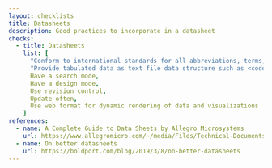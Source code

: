 ```yaml
---
layout: checklists
title: Datasheets
description: Good practices to incorporate in a datasheet
checks:
  - title: Datasheets
    list: [
      "Conform to international standards for all abbreviations, terms, symbols, and schematic symbols",
      "Provide tabulated data as text file data structure such as <code>CSV</code>, <code>XML</code>, <code>JSON</code>, <code>YAML</code>",
      Have a search mode,
      Have a design mode,
      Use revision control,
      Update often,
      Use web format for dynamic rendering of data and visualizations
    ]
references:
  - name: A Complete Guide to Data Sheets by Allegro Microsystems
    url: https://www.allegromicro.com/~/media/Files/Technical-Documents/pub26000-Complete-Guide-To-Datasheets.ashx
  - name: On better datasheets
    url: https://boldport.com/blog/2019/3/8/on-better-datasheets
---
```

